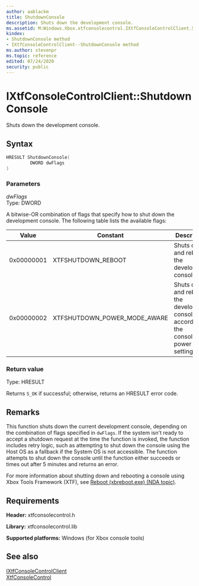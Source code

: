 ```yaml
---
author: aablackm
title: ShutdownConsole
description: Shuts down the development console.
ms.assetid: M:Windows.Xbox.xtfconsolecontrol.IXtfConsoleControlClient.ShutdownConsole(DWORD)
kindex:
- ShutdownConsole method
- IXtfConsoleControlClient--ShutdownConsole method
ms.author: stevenpr
ms.topic: reference
edited: 07/24/2020
security: public
---
```


# IXtfConsoleControlClient::ShutdownConsole
  
Shuts down the development console.  
  
<a id="syntaxSection"></a>
  
## Syntax
  
```cpp
HRESULT ShutdownConsole(
         DWORD dwFlags
)  
```
  
<a id="parametersSection"></a>
  
### Parameters
  
*dwFlags*  
Type: DWORD  
  
A bitwise-OR combination of flags that specify how to shut down the development console. The following table lists the available flags:  
  
| Value | Constant | Description |  
| ----- | -------- | ----------- |  
| 0x00000001 | XTFSHUTDOWN_REBOOT | Shuts down and reboots the development console. |  
| 0x00000002 | XTFSHUTDOWN_POWER_MODE_AWARE | Shuts down and reboots the development console according to the console's power mode settings. |  
  
<a id="retvalSection"></a>
  
### Return value
  
Type: HRESULT  
  
Returns `S_OK` if successful; otherwise, returns an HRESULT error code.  
  
<a id="remarksSection"></a>
  
## Remarks
  
This function shuts down the current development console, depending on the combination of flags specified in `dwFlags`. If the system isn't ready to accept a shutdown request at the time the function is invoked, the function includes retry logic, such as attempting to shut down the console using the Host OS as a fallback if the System OS is not accessible. The function attempts to shut down the console until the function either succeeds or times out after 5 minutes and returns an error.  
  
For more information about shutting down and rebooting a console using Xbox Tools Framework (XTF), see [Reboot (xbreboot.exe) (NDA topic)](../../../../../../../tools-console/xbox-tools-and-apis/commandlinetools/xbreboot.md).  
  
<a id="requirementsSection"></a>
  
## Requirements
  
**Header:** xtfconsolecontrol.h  
  
**Library:** xtfconsolecontrol.lib  
  
**Supported platforms:** Windows (for Xbox console tools)  
  
<a id="seealsoSection"></a>
  
## See also
  
[IXtfConsoleControlClient](../ixtfconsolecontrolclient.md)  
[XtfConsoleControl](../../../xtfconsolecontrol_members.md)  
  